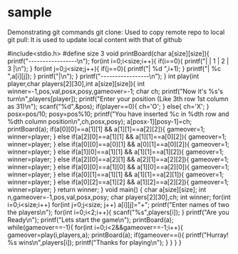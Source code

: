 # sample
Demonstrating git commands
git clone: Used to copy remote repo to local
git pull: It is used to update local content with that of github


#include<stdio.h>
#define size 3
void printBoard(char a[size][size]){
    printf("-----------------\n");
    for(int i=0;i<size;i++){
        if(i==0){
            printf("|   | 1 | 2 | 3 |\n");
        }
        for(int j=0;j<size;j++){
            if(j==0){
                printf("| %d ",i+1);
            }
            printf("| %c ",a[i][j]);
        }
        printf("|\n");
    }
    printf("-----------------\n");
}
int play(int player,char players[2][30],int a[size][size]){
    int winner=-1,pos,val,posx,posy,gameover=-1;
    char ch;
    printf("Now it's %s's turn\n",players[player]);
    printf("Enter your position (Like 3th row 1st column as 31)\n");
    scanf("%d",&pos);
    if(player==0){
        ch='O';
    }
    else{
        ch='X';
    }
    posx=pos/10;
    posy=pos%10;
    printf("You have inserted %c in %dth row and %dth column position\n",ch,posx,posy);
    a[posx-1][posy-1]=ch;
    printBoard(a);
    if(a[0][0]==a[1][1] && a[1][1]==a[2][2]){
        gameover=1;
        winner=player;
    }
    else if(a[2][0]==a[1][1] && a[1][1]==a[0][2]){
        gameover=1;
        winner=player;
    }
    else if(a[0][0]==a[0][1] && a[0][1]==a[0][2]){
        gameover=1;
        winner=player;
    }
    else if(a[1][0]==a[1][1] && a[1][1]==a[1][2]){
        gameover=1;
        winner=player;
    }
    else if(a[2][0]==a[2][1] && a[2][1]==a[2][2]){
        gameover=1;
        winner=player;
    }
    else if(a[0][0]==a[1][0] && a[1][0]==a[2][0]){
        gameover=1;
        winner=player;
    }
    else if(a[0][1]==a[1][1] && a[1][1]==a[2][1]){
        gameover=1;
        winner=player;
    }
    else if(a[0][2]==a[1][2] && a[1][2]==a[2][2]){
        gameover=1;
        winner=player;
    }
    return winner;
}
void main() {
    char a[size][size];
    int n,gameover=-1,pos,val,posx,posy;
    char players[2][30],ch;
    int winner;
    for(int i=0;i<size;i++)
        for(int j=0;j<size;  j++)
            a[i][j]="+";
    printf("Enter names of two the players\n");
    for(int i=0;i<2;i++){
        scanf("%s",players[i]);
    }
    printf("Are you Ready\n");
    printf("Lets start the game\n");
    printBoard(a);
    while(gameover==-1){
        for(int i=0;i<2&&gameover==-1;i++){
            gameover=play(i,players,a);
            printBoard(a);
            if(gameover==i){
                printf("Hurray! %s wins\n",players[i]);
                printf("Thanks for playing\n");
            }
        }
    }
}

